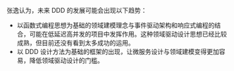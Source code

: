 张逸认为，未来 DDD 的发展可能会出现以下趋势：
* 以函数式编程思想为基础的领域建模理念与事件驱动架构和响应式编程的结合，可能在低延迟高并发的项目中发挥作用。这种领域驱动设计思想已经比较成熟，但目前还没有看到太多成功的运用。
* 以 DDD 设计方法为基础的框架的出现，让微服务设计与领域建模变得更加容易，降低领域驱动设计的门槛。
